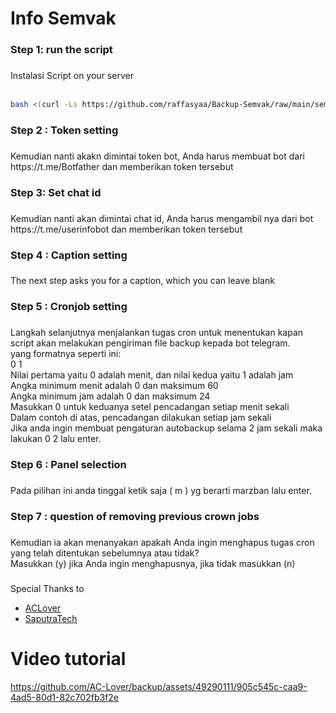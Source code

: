 <h1 align="left">Info Semvak</h1>

###

<h3 align="left">Step 1: run the script</h3>

###

<p align="left">Instalasi Script on your server<br><br></p> 

```bash
bash <(curl -Ls https://github.com/raffasyaa/Backup-Semvak/raw/main/semvak1.sh)
``` 

###

<h3 align="left">Step 2 : Token setting</h3>

###

<p align="left">Kemudian nanti akakn dimintai token bot, Anda harus membuat bot dari https://t.me/Botfather dan memberikan token tersebut</p>

###

<h3 align="left">Step 3: Set chat id</h3>

###

<p align="left">Kemudian nanti akan dimintai chat id, Anda harus mengambil nya dari bot https://t.me/userinfobot dan memberikan token tersebut</p>

###

<h3 align="left">Step 4 : Caption setting</h3>

###

<p align="left">The next step asks you for a caption, which you can leave blank</p>

###

<h3 align="left">Step 5 : Cronjob setting</h3>

###

<p align="left">Langkah selanjutnya menjalankan tugas cron untuk menentukan kapan script akan melakukan pengiriman file backup kepada bot telegram.<br>yang formatnya seperti ini:<br>0 1<br>Nilai pertama yaitu 0 adalah menit, dan nilai kedua yaitu 1 adalah jam<br>Angka minimum menit adalah 0 dan maksimum 60<br>Angka minimum jam adalah 0 dan maksimum 24<br>Masukkan 0 untuk keduanya setel pencadangan setiap menit sekali<br>Dalam contoh di atas, pencadangan dilakukan setiap jam sekali<br>Jika anda ingin membuat pengaturan autobackup selama 2 jam sekali maka lakukan 0 2 lalu enter.</p>

###

<h3 align="left">Step 6 : Panel selection</h3>

###

<p align="left">Pada pilihan ini anda tinggal ketik saja ( m ) yg berarti marzban lalu enter.</p>

###

<h3 align="left">Step 7 : question of removing previous crown jobs</h3>

###

<p align="left">Kemudian ia akan menanyakan apakah Anda ingin menghapus tugas cron yang telah ditentukan sebelumnya atau tidak?<br>Masukkan (y) jika Anda ingin menghapusnya, jika tidak masukkan (n)</p>

###

Special Thanks to
- [ACLover](https://github.com/AC-Lover/backup)
- [SaputraTech](https://t.me/SaputraTech)

###

<h1 align="left">Video tutorial</h1>

https://github.com/AC-Lover/backup/assets/49290111/905c545c-caa9-4ad5-80d1-82c702fb3f2e
